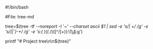 #!/bin/bash

#File: tree-md

tree=$(tree -tf --noreport -I '_~' --charset ascii $1 |
sed -e 's/| \+/ /g' -e 's/[|`]-\+/ _/g' -e 's:\(_ \)\(\(._/\)\([^/]\+\)\):\1[\4](\2):g')

printf "# Project tree\n\n${tree}"

